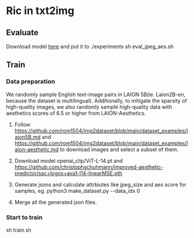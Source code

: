 # Ric in txt2img

## Evaluate
Download model [here](https://huggingface.co/amandaa/ric_txt2img/tree/main) and put it to ./experiments
sh eval_jpeg_aes.sh

## Train
### Data preparation
We randomly sample English text-image pairs in LAION 5B(ie. Laion2B-en, because the dataset is multilingual).  Additionally, to mitigate the sparsity of high-quality images, we also randomly sample high-quality data with aesthetics scores of 6.5 or higher from LAION-Aesthetics.

1. Follow https://github.com/rom1504/img2dataset/blob/main/dataset_examples/laion5B.md and https://github.com/rom1504/img2dataset/blob/main/dataset_examples/laion-aesthetic.md to download images and select a subset of them.
2. Download model openai_clip/ViT-L-14.pt and https://github.com/christophschuhmann/improved-aesthetic-predictor/sac+logos+ava1-l14-linearMSE.pth
3. Generate jsons and calculate attrbiutes like jpeg_size and aes score for samples, eg.
python3 make_dataset.py --data_idx 0

4. Merge all the generated json files.

### Start to train
sh train.sh


